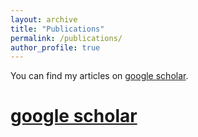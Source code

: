 ```yaml
---
layout: archive
title: "Publications"
permalink: /publications/
author_profile: true
---
```


You can find my articles on <a href="https://scholar.google.com/citations?hl=en&user=pSwR6EoAAAAJ&view_op=list_works&sortby=pubdate" target="_blank">google scholar</a>.

# [google scholar](https://scholar.google.com/citations?hl=en&user=pSwR6EoAAAAJ&view_op=list_works&sortby=pubdate)




